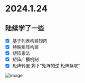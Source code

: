 # 2024.1.24
## 陆续学了一些
- [x] 基于列表构建矩阵
- [x]  特殊矩阵构建 
- [x]  矩阵乘法 
- [x]  矩阵广播机制
- [x]   矩阵转置
剩下"矩阵的逆 矩阵存取"

![image](https://github.com/RunningGT/-AI_Learning-/blob/690d867abbfe1bb57c86a2c6d6bbea2925c0e5fc/code/image/-AI_Learning-/image/%E5%B1%8F%E5%B9%95%E6%88%AA%E5%9B%BE%202024-01-26%20225238.png)
